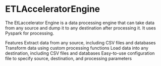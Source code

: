 # ETLAcceleratorEngine
The EtLaccelerator Engine is a data processing engine that can take data from any source and dump it to any destination after processing it. It uses Pyspark for
processing.

Features
Extract data from any source, including CSV files and databases
Transform data using custom processing functions
Load data into any destination, including CSV files and databases
Easy-to-use configuration file to specify source, destination, and processing parameters

